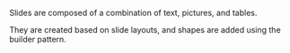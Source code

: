 Slides are composed of a combination of text, pictures, and tables.

They are created based on slide layouts, and shapes are added using the builder pattern.
